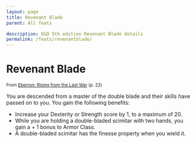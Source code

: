 ```yaml
---
layout: page
title: Revenant Blade
parent: All feats

description: D&D 5th edition Revenant Blade details
permalink: /feats/revenantblade/
---
```


# Revenant Blade

<small>From <a target="_blank" href="https://dnd.wizards.com/products/tabletop-games/rpg-products/eberron">Eberron: Rising from the Last War</a> (p. 22)</small>


You are descended from a master of the double blade and their skills have passed on to you. You gain the following benefits:
- Increase your Dexterity or Strength score by 1, to a maximum of 20.
- While you are holding a double-bladed scimitar with two hands, you gain a + 1 bonus to Armor Class.
- A double-bladed scimitar has the finesse property when you wield it.